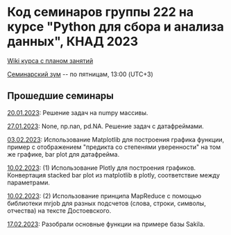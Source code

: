 # Код семинаров группы 222 на курсе "Python для сбора и анализа данных", КНАД 2023

[Wiki курса с планом занятий](http://wiki.cs.hse.ru/Python_%D0%B4%D0%BB%D1%8F_%D1%81%D0%B1%D0%BE%D1%80%D0%B0_%D0%B8_%D0%B0%D0%BD%D0%B0%D0%BB%D0%B8%D0%B7%D0%B0_%D0%B4%D0%B0%D0%BD%D0%BD%D1%8B%D1%85_%D0%9A%D0%9D%D0%90%D0%94_22/23)

[Семинарский зум](https://us06web.zoom.us/j/87433550226?pwd=RWtRc1YwUTdnWGtPWEJ4cnBXNVh3QT09) -- по пятницам, 13:00 (UTC+3)


## Прошедшие семинары
[20.01.2023](seminar_numpy.ipynb): Решение задач на numpy массивы.

[27.01.2023](seminar_pandas.ipynb): None, np.nan, pd.NA. Решение задач с датафреймами.

[03.02.2023](seminar_plots.ipynb):  Использование Matplotlib для построения графика функции, пример с отображением "предикта со степенями уверенности" на том же графике, bar plot для датафрейма.

[10.02.2023](seminar_plots.ipynb): (1) Использование Plotly для построения графиков. Конвертация stacked bar plot из matplotlib в plotly, соответствие между параметрами.

[10.02.2023](seminar_mrjob.ipynb): (2) Использование принципа MapReduce с помощью библиотеки mrjob для разных подсчетов (слова, строки, символы, отчества) на тексте Достоевского.

[17.02.2023](seminar_sql.ipynb): Разобрали основные функции на примере базы Sakila.
